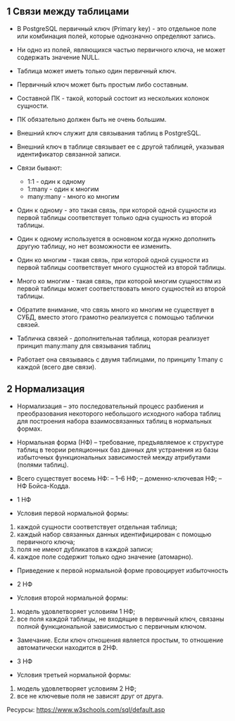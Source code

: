 ## 1 Связи между таблицами
* В PostgreSQL первичный ключ (Primary key) - это отдельное поле или комбинация полей, которые однозначно определяют запись. 
* Ни одно из полей, являющихся частью первичного ключа, не может содержать значение NULL. 
* Таблица может иметь только один первичный ключ.
* Первичный ключ может быть простым либо составным.
* Составной ПК - такой, который состоит из нескольких колонок сущности.
* ПК обязательно должен быть не очень большим.

* Внешний ключ служит для связывания таблиц в PostgreSQL.
* Внешний ключ в таблице связывает ее с другой таблицей, указывая идентификатор связанной записи.
* Связи бывают:
  * 1:1 - один к одному
  * 1:many - один к многим
  * many:many - много ко многим
* Один к одному - это такая связь, при которой одной сущности из первой таблицы соответствует только одна сущность из
второй таблицы.
* Один к одному используется в основном когда нужно дополнить другую таблицу, но нет возможности ее изменить.
* Один ко многим - такая связь, при которой одной сущности из первой таблицы соответствует много сущностей
из второй таблицы.
* Много ко многим - такая связь, при которой многим сущностям из первой таблицы может соответствовать много сущностей
из второй таблицы.
* Обратите внимание, что связь много ко многим не существует в СУБД, вместо этого грамотно реализуется с помощью 
таблички связей.
* Табличка связей - дополнительная таблица, которая реализует принцип many:many для связывания таблиц 
* Работает она связываясь с двумя таблицами, по принципу 1:many с каждой (всего две связи).

## 2 Нормализация
* Нормализация – это последовательный процесс разбиения и преобразования некоторого небольшого исходного набора таблиц 
для построения набора взаимосвязанных таблиц в нормальных формах.
* Нормальная форма (НФ) – требование, предъявляемое к структуре таблиц в теории реляционных баз данных для устранения из базы избыточных функциональных зависимостей между атрибутами (полями таблиц).
* Всего существует восемь НФ:
– 1–6 НФ;
– доменно-ключевая НФ;
– НФ Бойса-Кодда.

* 1 НФ
* Условия первой нормальной формы:
1. каждой сущности соответствует отдельная таблица;
2. каждый набор связанных данных идентифицирован с помощью первичного ключа;
3. поля не имеют дубликатов в каждой записи;
4. каждое поле содержит только одно значение (атомарно).
* Приведение к первой нормальной форме провоцирует избыточность

* 2 НФ
* Условия второй нормальной формы:
1. модель удовлетворяет условиям 1 НФ;
2. все поля каждой таблицы, не входящие в первичный ключ, связаны полной функциональной зависимостью с первичным ключом.
* Замечание. Если ключ отношения является простым, то отношение автоматически находится в 2НФ. 

* 3 НФ
* Условия третьей нормальной формы:
1. модель удовлетворяет условиям 2 НФ;
2. все не ключевые поля не зависят друг от друга.

Ресурсы:
https://www.w3schools.com/sql/default.asp










